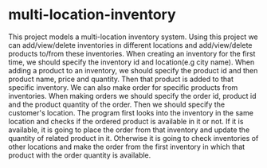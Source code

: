 # multi-location-inventory
This project models a multi-location inventory system. Using this project we can add/view/delete inventories in different 
locations and add/view/delete products to/from these inventories. 
When creating an inventory for the first time, we should specify the inventory id and location(e.g city name).
When adding a product to an inventory, we should specify the product id and then product name, price and quantity. Then that 
product is added to that specific inventory. 
We can also make order for specific products from inventories. When making orders we should specify the order id, product id 
and the product quantity of the order. Then we should specify the customer's location. The program first looks into the 
inventory in the same location and checks if the ordered product is available in it or not. If it is available, it is 
going to place the order from that inventory and update the quantity of related product in it. Otherwise it is 
going to check inventories of other locations and make the order from the first inventory in which that product with the 
order quantity is available.   
